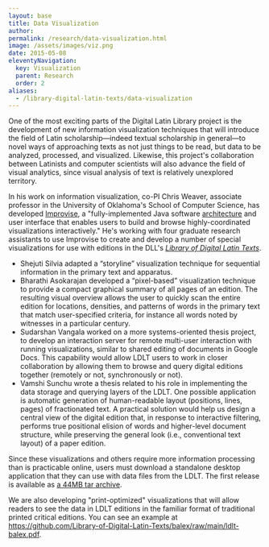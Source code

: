 ```yaml
---
layout: base
title: Data Visualization
author:
permalink: /research/data-visualization.html
image: /assets/images/viz.png
date: 2015-05-08
eleventyNavigation:
  key: Visualization
  parent: Research
  order: 2
aliases:
  - /library-digital-latin-texts/data-visualization
---
```


One of the most exciting parts of the Digital Latin Library project is the development of new information visualization techniques that will introduce the field of Latin scholarship—indeed textual scholarship in general—to novel ways of approaching texts as not just things to be read, but data to be analyzed, processed, and visualized. Likewise, this project's collaboration between Latinists and computer scientists will also advance the field of visual analytics, since visual analysis of text is relatively unexplored territory.

In his work on information visualization, co-PI Chris Weaver, associate professor in the University of Oklahoma's School of Computer Science, has developed [Improvise](http://www.cs.ou.edu/~weaver/improvise/), a "fully-implemented Java software [architecture](http://www.cs.ou.edu/~weaver/improvise/architecture.html) and user interface that enables users to build and browse highly-coordinated visualizations interactively." He's working with four graduate research assistants to use Improvise to create and develop a number of special visualizations for use with editions in the DLL's _[Library of Digital Latin Texts](library-digital-latin-texts.html)_.

- Shejuti Silvia adapted a “storyline” visualization technique for sequential information in the primary text and apparatus.
- Bharathi Asokarajan developed a “pixel-based” visualization technique to provide a compact graphical summary of all pages of an edition. The resulting visual overview allows the user to quickly scan the entire edition for locations, densities, and patterns of words in the primary text that match user-specified criteria, for instance all words noted by witnesses in a particular century.
- Sudarshan Vangala worked on a more systems-oriented thesis project, to develop an interaction server for remote multi-user interaction with running visualizations, similar to shared editing of documents in Google Docs. This capability would allow LDLT users to work in closer collaboration by allowing them to browse and query digital editions together (remotely or not, synchronously or not).
- Vamshi Sunchu wrote a thesis related to his role in implementing the data storage and querying layers of the LDLT. One possible application is automatic generation of human-readable layout (positions, lines, pages) of fractionated text. A practical solution would help us design a central view of the digital edition that, in response to interactive filtering, performs true positional elision of words and higher-level document structure, while preserving the general look (i.e., conventional text layout) of a paper edition.

Since these visualizations and others require more information processing than is practicable online, users must download a standalone desktop application that they can use with data files from the LDLT. The first release is available as [a 44MB tar archive](https://digitallatin.org/sites/default/files/encodex-0.1-20180106.tar.xz).

We are also developing "print-optimized" visualizations that will allow readers to see the data in LDLT editions in the familiar format of traditional printed critical editions. You can see an example at <https://github.com/Library-of-Digital-Latin-Texts/balex/raw/main/ldlt-balex.pdf>.
